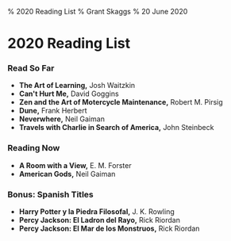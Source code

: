 % 2020 Reading List
% Grant Skaggs 
% 20 June 2020

# 2020 Reading List

### Read So Far

* **The Art of Learning,** Josh Waitzkin
* **Can't Hurt Me,** David Goggins
* **Zen and the Art of Motercycle Maintenance,** Robert M. Pirsig
* **Dune,** Frank Herbert
* **Neverwhere,** Neil Gaiman
* **Travels with Charlie in Search of America,** John Steinbeck

### Reading Now
* **A Room with a View,** E. M. Forster
* **American Gods,** Neil Gaiman

### Bonus: Spanish Titles
* **Harry Potter y la Piedra Filosofal,** J. K. Rowling
* **Percy Jackson: El Ladron del Rayo,** Rick Riordan
* **Percy Jackson: El Mar de los Monstruos,** Rick Riordan




